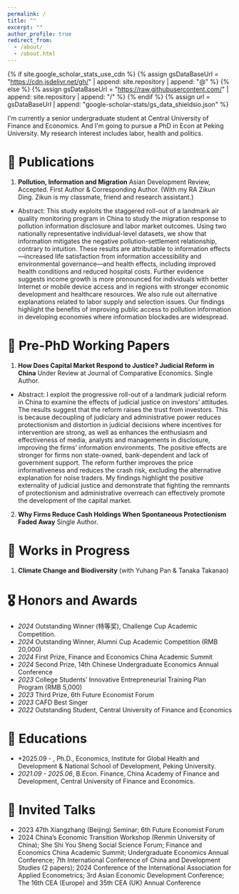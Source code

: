 ```yaml
---
permalink: /
title: ""
excerpt: ""
author_profile: true
redirect_from: 
  - /about/
  - /about.html
---
```


{% if site.google_scholar_stats_use_cdn %}
{% assign gsDataBaseUrl = "https://cdn.jsdelivr.net/gh/" | append: site.repository | append: "@" %}
{% else %}
{% assign gsDataBaseUrl = "https://raw.githubusercontent.com/" | append: site.repository | append: "/" %}
{% endif %}
{% assign url = gsDataBaseUrl | append: "google-scholar-stats/gs_data_shieldsio.json" %}

<span class='anchor' id='about-me'></span>


I'm currently a senior undergraduate student at Central University of Finance and Economics. And I'm going to pursue a PhD in Econ at Peking University.
My research interest includes labor, health and politics. 


# 📝 Publications 

1. **Pollution, Information and Migration** Asian Development Review, Accepted. First Author & Corresponding Author. (With my RA Zikun Ding. Zikun is my classmate, friend and research assistant.)
- Abstract: This study exploits the staggered roll-out of a landmark air quality monitoring program in China to study the migration response to pollution information disclosure and labor market outcomes. Using two nationally representative individual-level datasets, we show that information mitigates the negative pollution-settlement relationship, contrary to intuition. These results are attributable to information effects—increased life satisfaction from information accessibility and environmental governance—and health effects, including improved health conditions and reduced hospital costs. Further evidence suggests income growth is more pronounced for individuals with better Internet or mobile device access and in regions with stronger economic development and healthcare resources. We also rule out alternative explanations related to labor supply and selection issues. Our findings highlight the benefits of improving public access to pollution information in developing economies where information blockades are widespread.

# 📝 Pre-PhD Working Papers 

1. **How Does Capital Market Respond to Justice? Judicial Reform in China** Under Review at Journal of Comparative Economics. Single Author.
- Abstract: I exploit the progressive roll-out of a landmark judicial reform in China to examine the effects of judicial justice on investors’ attitudes. The results suggest that the reform raises the trust from investors. This is because decoupling of judiciary and administrative power reduces protectionism and distortion in judicial decisions where incentives for intervention are strong, as well as enhances the enthusiasm and effectiveness of media, analysts and managements in disclosure, improving the firms’ information environments. The positive effects are stronger for firms non state-owned, bank-dependent and lack of government support. The reform further improves the price informativeness and reduces the crash risk, excluding the alternative explanation for noise traders. My findings highlight the positive externality of judicial justice and demonstrate that fighting the remnants of protectionism and administrative overreach can effectively promote the development of the capital market.

2. **Why Firms Reduce Cash Holdings When Spontaneous Protectionism Faded Away** Single Author.

# 📝 Works in Progress
1. **Climate Change and Biodiversity** (with Yuhang Pan & Tanaka Takanao)

# 🎖 Honors and Awards
- *2024* Outstanding Winner (特等奖), Challenge Cup Academic Competition.
- *2024* Outstanding Winner, Alumni Cup Academic Competition (RMB 20,000)
- *2024* First Prize, Finance and Economics China Academic Summit
- *2024* Second Prize, 14th Chinese Undergraduate Economics Annual Conference
- *2023* College Students’ Innovative Entrepreneurial Training Plan Program (RMB 5,000)
- *2023* Third Prize, 6th Future Economist Forum
- *2023* CAFD Best Singer
- *2022* Outstanding Student, Central University of Finance and Economics

# 📖 Educations
- *2025.09 - , Ph.D., Economics, Institute for Global Health and Development & National School of Development, Peking University. 
- *2021.09 - 2025.06*, B.Econ. Finance, China Academy of Finance and Development, Central University of Finance and Economics. 

# 💬 Invited Talks
- 2023 47th Xiangzhang (Beijing) Seminar; 6th Future Economist Forum
- 2024 China’s Economic Transition Workshop (Renmin University of China); She Shi You Sheng Social Science Forum; Finance and Economics China Academic Summit; Undergraduate Economics Annual Conference; 7th International Conference of China and Development Studies (2 papers); 2024 Conference of the International Association for Applied Econometrics; 3rd Asian Economic Development Conference; The 16th CEA (Europe) and 35th CEA (UK) Annual Conference
